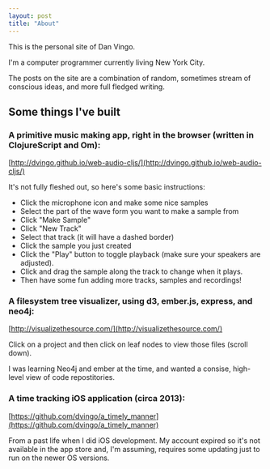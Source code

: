 ```yaml
---
layout: post
title: "About"
---
```

This is the personal site of Dan Vingo.

I'm a computer programmer currently living New York City.

The posts on the site are a combination of random, sometimes stream of conscious ideas, and
 more full fledged writing.

## Some things I've built

### A primitive music making app, right in the browser (written in ClojureScript and Om):

[http://dvingo.github.io/web-audio-cljs/](http://dvingo.github.io/web-audio-cljs/)

It's not fully fleshed out, so here's some basic instructions:

- Click the microphone icon and make some nice samples
- Select the part of the wave form you want to make a sample from
- Click "Make Sample"
- Click "New Track"
- Select that track (it will have a dashed border)
- Click the sample you just created
- Click the "Play" button to toggle playback (make sure your speakers are adjusted).
- Click and drag the sample along the track to change when it plays.
- Then have some fun adding more tracks, samples and recordings!

### A filesystem tree visualizer, using d3, ember.js, express, and neo4j:

[http://visualizethesource.com/](http://visualizethesource.com/)

Click on a project and then click on leaf nodes to view those files (scroll down).

I was learning Neo4j and ember at the time, and wanted a consise, high-level view of code repostitories.

### A time tracking iOS application (circa 2013):
[https://github.com/dvingo/a_timely_manner](https://github.com/dvingo/a_timely_manner)

From a past life when I did iOS development. My account expired so it's not available in the app store
and, I'm assuming, requires some updating just to run on the newer OS versions.
